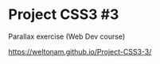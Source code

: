# Project CSS3 #3

  Parallax exercise (Web Dev course)
 
 https://weltonam.github.io/Project-CSS3-3/
